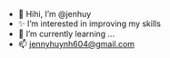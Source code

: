 - 👋 Hihi, I’m @jenhuy
- ✨ I’m interested in improving my skills
- 🌱 I’m currently learning ...
- 📫 jennyhuynh604@gmail.com


